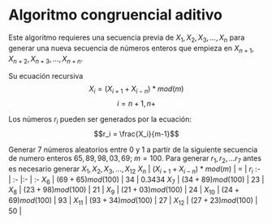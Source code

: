 # Algoritmo congruencial aditivo
Este algoritmo requieres una secuencia previa de $X_1, X_2, X_3, ..., X_n$ para generar una nueva secuencia de números enteros que empieza en $X_{n+1}, X_{n+2}, X_{n+3}, ..., X_{n+n}$.

Su ecuación recursiva
$$X_i=(X_{i+1}+X_{i-n}) * mod(m)$$
$$i=n+1,n+$$

Los números $r_i$  pueden ser generados por la ecuación:
$$r_i = \frac{X_i}{m-1}$$

Generar $7$ números aleatorios entre $0$ y $1$ a partir de la siguiente secuencia de numero enteros $65, 89, 98, 03, 69$; $m=100$. Para generar $r_1, r_2, ... r_7$ antes es necesario generar $X_1, X_2, X_3,... , X_{12}$
$X_n$ | $(X_{i+1}+X_{i-n}) * mod(m)$ | $=$ | $r_i$
:- | :- |:- | :-
$X_6$ | $(69+65)mod(100)$ | $34$ | 0.3434
$X_7$ | $(34+89)mod(100)$ | $23$ |
$X_8$ | $(23+98)mod(100)$ | $21$ |
$X_9$ | $(21+03)mod(100)$ | $24$ |
$X_{10}$ | $(24+69)mod(100)$ | $93$ |
$X_{11}$ | $(93+34)mod(100)$ | $27$ |
$X_{12}$ | $(27+23)mod(100)$ | $50$ |
